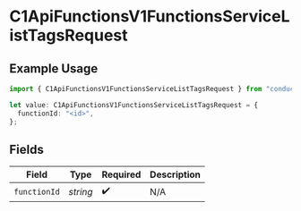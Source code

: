 # C1ApiFunctionsV1FunctionsServiceListTagsRequest

## Example Usage

```typescript
import { C1ApiFunctionsV1FunctionsServiceListTagsRequest } from "conductorone-sdk-typescript/sdk/models/operations";

let value: C1ApiFunctionsV1FunctionsServiceListTagsRequest = {
  functionId: "<id>",
};
```

## Fields

| Field              | Type               | Required           | Description        |
| ------------------ | ------------------ | ------------------ | ------------------ |
| `functionId`       | *string*           | :heavy_check_mark: | N/A                |